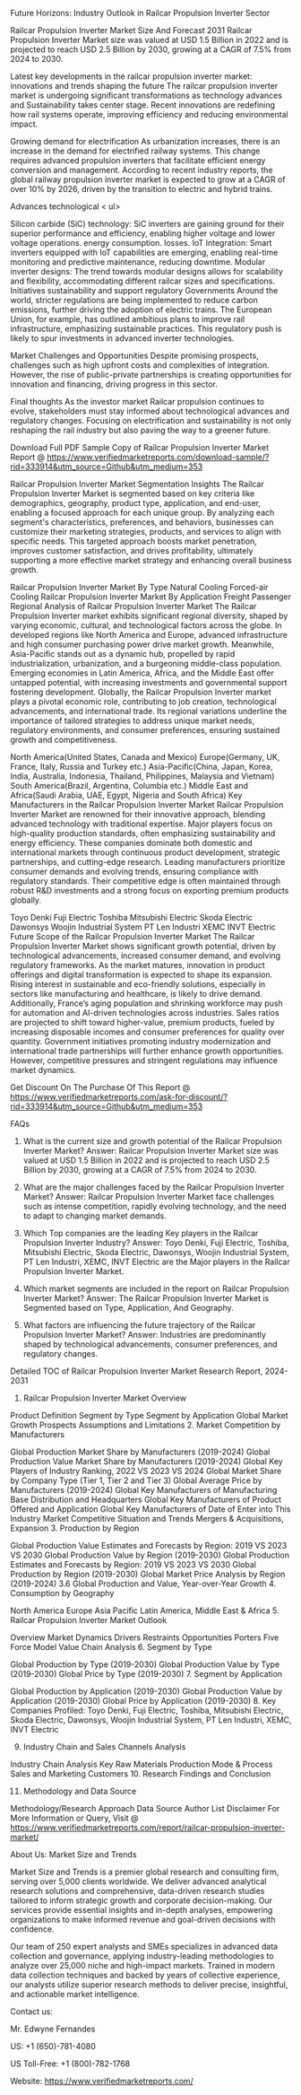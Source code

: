 Future Horizons: Industry Outlook in Railcar Propulsion Inverter Sector


Railcar Propulsion Inverter Market Size And Forecast 2031
Railcar Propulsion Inverter Market size was valued at USD 1.5 Billion in 2022 and is projected to reach USD 2.5 Billion by 2030, growing at a CAGR of 7.5% from 2024 to 2030.

Latest key developments in the railcar propulsion inverter market: innovations and trends shaping the future
The railcar propulsion inverter market is undergoing significant transformations as technology advances and Sustainability takes center stage. Recent innovations are redefining how rail systems operate, improving efficiency and reducing environmental impact.

Growing demand for electrification
As urbanization increases, there is an increase in the demand for electrified railway systems. This change requires advanced propulsion inverters that facilitate efficient energy conversion and management. According to recent industry reports, the global railway propulsion inverter market is expected to grow at a CAGR of over 10% by 2026, driven by the transition to electric and hybrid trains.

Advances technological
< ul>

Silicon carbide (SiC) technology: SiC inverters are gaining ground for their superior performance and efficiency, enabling higher voltage and lower voltage operations. energy consumption. losses.
IoT Integration: Smart inverters equipped with IoT capabilities are emerging, enabling real-time monitoring and predictive maintenance, reducing downtime.
Modular inverter designs: The trend towards modular designs allows for scalability and flexibility, accommodating different railcar sizes and specifications.
Initiatives sustainability and support regulatory
Governments Around the world, stricter regulations are being implemented to reduce carbon emissions, further driving the adoption of electric trains. The European Union, for example, has outlined ambitious plans to improve rail infrastructure, emphasizing sustainable practices. This regulatory push is likely to spur investments in advanced inverter technologies.

Market Challenges and Opportunities
Despite promising prospects, challenges such as high upfront costs and complexities of integration. However, the rise of public-private partnerships is creating opportunities for innovation and financing, driving progress in this sector.

Final thoughts
As the investor market Railcar propulsion continues to evolve, stakeholders must stay informed about technological advances and regulatory changes. Focusing on electrification and sustainability is not only reshaping the rail industry but also paving the way to a greener future.

Download Full PDF Sample Copy of Railcar Propulsion Inverter Market Report @ https://www.verifiedmarketreports.com/download-sample/?rid=333914&utm_source=Github&utm_medium=353

Railcar Propulsion Inverter Market Segmentation Insights
The Railcar Propulsion Inverter Market is segmented based on key criteria like demographics, geography, product type, application, and end-user, enabling a focused approach for each unique group. By analyzing each segment's characteristics, preferences, and behaviors, businesses can customize their marketing strategies, products, and services to align with specific needs. This targeted approach boosts market penetration, improves customer satisfaction, and drives profitability, ultimately supporting a more effective market strategy and enhancing overall business growth.

Railcar Propulsion Inverter Market By Type
Natural Cooling
Forced-air Cooling
Railcar Propulsion Inverter Market By Application
Freight
Passenger
Regional Analysis of Railcar Propulsion Inverter Market
The Railcar Propulsion Inverter market exhibits significant regional diversity, shaped by varying economic, cultural, and technological factors across the globe. In developed regions like North America and Europe, advanced infrastructure and high consumer purchasing power drive market growth. Meanwhile, Asia-Pacific stands out as a dynamic hub, propelled by rapid industrialization, urbanization, and a burgeoning middle-class population. Emerging economies in Latin America, Africa, and the Middle East offer untapped potential, with increasing investments and governmental support fostering development. Globally, the Railcar Propulsion Inverter market plays a pivotal economic role, contributing to job creation, technological advancements, and international trade. Its regional variations underline the importance of tailored strategies to address unique market needs, regulatory environments, and consumer preferences, ensuring sustained growth and competitiveness.

North America(United States, Canada and Mexico)
Europe(Germany, UK, France, Italy, Russia and Turkey etc.)
Asia-Pacific(China, Japan, Korea, India, Australia, Indonesia, Thailand, Philippines, Malaysia and Vietnam)
South America(Brazil, Argentina, Columbia etc.)
Middle East and Africa(Saudi Arabia, UAE, Egypt, Nigeria and South Africa)
Key Manufacturers in the Railcar Propulsion Inverter Market
Railcar Propulsion Inverter Market are renowned for their innovative approach, blending advanced technology with traditional expertise. Major players focus on high-quality production standards, often emphasizing sustainability and energy efficiency. These companies dominate both domestic and international markets through continuous product development, strategic partnerships, and cutting-edge research. Leading manufacturers prioritize consumer demands and evolving trends, ensuring compliance with regulatory standards. Their competitive edge is often maintained through robust R&D investments and a strong focus on exporting premium products globally.

Toyo Denki
Fuji Electric
Toshiba
Mitsubishi Electric
Skoda Electric
Dawonsys
Woojin Industrial System
PT Len Industri
XEMC
INVT Electric
Future Scope of the Railcar Propulsion Inverter Market
The Railcar Propulsion Inverter Market shows significant growth potential, driven by technological advancements, increased consumer demand, and evolving regulatory frameworks. As the market matures, innovation in product offerings and digital transformation is expected to shape its expansion. Rising interest in sustainable and eco-friendly solutions, especially in sectors like manufacturing and healthcare, is likely to drive demand. Additionally, France’s aging population and shrinking workforce may push for automation and AI-driven technologies across industries. Sales ratios are projected to shift toward higher-value, premium products, fueled by increasing disposable incomes and consumer preferences for quality over quantity. Government initiatives promoting industry modernization and international trade partnerships will further enhance growth opportunities. However, competitive pressures and stringent regulations may influence market dynamics.

Get Discount On The Purchase Of This Report @ https://www.verifiedmarketreports.com/ask-for-discount/?rid=333914&utm_source=Github&utm_medium=353

FAQs
1. What is the current size and growth potential of the Railcar Propulsion Inverter Market?
Answer: Railcar Propulsion Inverter Market size was valued at USD 1.5 Billion in 2022 and is projected to reach USD 2.5 Billion by 2030, growing at a CAGR of 7.5% from 2024 to 2030.

2. What are the major challenges faced by the Railcar Propulsion Inverter Market?
Answer: Railcar Propulsion Inverter Market face challenges such as intense competition, rapidly evolving technology, and the need to adapt to changing market demands.

3. Which Top companies are the leading Key players in the Railcar Propulsion Inverter Industry?
Answer: Toyo Denki, Fuji Electric, Toshiba, Mitsubishi Electric, Skoda Electric, Dawonsys, Woojin Industrial System, PT Len Industri, XEMC, INVT Electric are the Major players in the Railcar Propulsion Inverter Market.

4. Which market segments are included in the report on Railcar Propulsion Inverter Market?
Answer: The Railcar Propulsion Inverter Market is Segmented based on Type, Application, And Geography.

5. What factors are influencing the future trajectory of the Railcar Propulsion Inverter Market?
Answer: Industries are predominantly shaped by technological advancements, consumer preferences, and regulatory changes.

Detailed TOC of Railcar Propulsion Inverter Market Research Report, 2024-2031
1. Railcar Propulsion Inverter Market Overview

Product Definition
Segment by Type
Segment by Application
Global Market Growth Prospects
Assumptions and Limitations
2. Market Competition by Manufacturers

Global Production Market Share by Manufacturers (2019-2024)
Global Production Value Market Share by Manufacturers (2019-2024)
Global Key Players of Industry Ranking, 2022 VS 2023 VS 2024
Global Market Share by Company Type (Tier 1, Tier 2 and Tier 3)
Global Average Price by Manufacturers (2019-2024)
Global Key Manufacturers of Manufacturing Base Distribution and Headquarters
Global Key Manufacturers of Product Offered and Application
Global Key Manufacturers of Date of Enter into This Industry
Market Competitive Situation and Trends
Mergers & Acquisitions, Expansion
3. Production by Region

Global Production Value Estimates and Forecasts by Region: 2019 VS 2023 VS 2030
Global Production Value by Region (2019-2030)
Global Production Estimates and Forecasts by Region: 2019 VS 2023 VS 2030
Global Production by Region (2019-2030)
Global Market Price Analysis by Region (2019-2024) 3.6 Global Production and Value, Year-over-Year Growth
4. Consumption by Geography

North America
Europe
Asia Pacific
Latin America, Middle East & Africa
5. Railcar Propulsion Inverter Market Outlook

Overview
Market Dynamics
Drivers
Restraints
Opportunities
Porters Five Force Model
Value Chain Analysis 
6. Segment by Type

Global Production by Type (2019-2030)
Global Production Value by Type (2019-2030)
Global Price by Type (2019-2030)
7. Segment by Application

Global Production by Application (2019-2030)
Global Production Value by Application (2019-2030)
Global Price by Application (2019-2030)
8. Key Companies Profiled: Toyo Denki, Fuji Electric, Toshiba, Mitsubishi Electric, Skoda Electric, Dawonsys, Woojin Industrial System, PT Len Industri, XEMC, INVT Electric

9. Industry Chain and Sales Channels Analysis

Industry Chain Analysis
Key Raw Materials
Production Mode & Process
Sales and Marketing
Customers
10. Research Findings and Conclusion

11. Methodology and Data Source

Methodology/Research Approach
Data Source
Author List
Disclaimer
For More Information or Query, Visit @ https://www.verifiedmarketreports.com/report/railcar-propulsion-inverter-market/

About Us: Market Size and Trends

Market Size and Trends is a premier global research and consulting firm, serving over 5,000 clients worldwide. We deliver advanced analytical research solutions and comprehensive, data-driven research studies tailored to inform strategic growth and corporate decision-making. Our services provide essential insights and in-depth analyses, empowering organizations to make informed revenue and goal-driven decisions with confidence.

Our team of 250 expert analysts and SMEs specializes in advanced data collection and governance, applying industry-leading methodologies to analyze over 25,000 niche and high-impact markets. Trained in modern data collection techniques and backed by years of collective experience, our analysts utilize superior research methods to deliver precise, insightful, and actionable market intelligence.

Contact us:

Mr. Edwyne Fernandes

US: +1 (650)-781-4080

US Toll-Free: +1 (800)-782-1768

Website: https://www.verifiedmarketreports.com/
